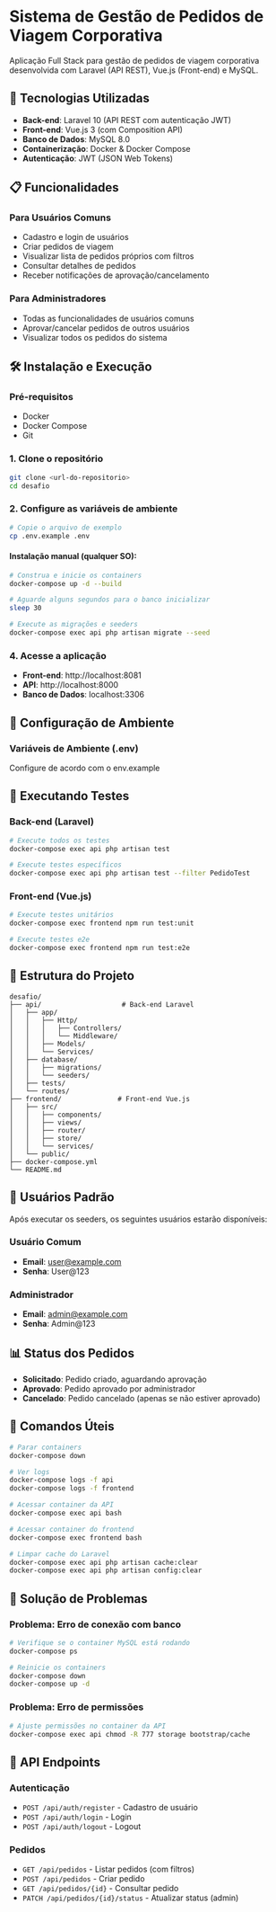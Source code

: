 # Sistema de Gestão de Pedidos de Viagem Corporativa

Aplicação Full Stack para gestão de pedidos de viagem corporativa desenvolvida com Laravel (API REST), Vue.js (Front-end) e MySQL.

## 🚀 Tecnologias Utilizadas

- **Back-end**: Laravel 10 (API REST com autenticação JWT)
- **Front-end**: Vue.js 3 (com Composition API)
- **Banco de Dados**: MySQL 8.0
- **Containerização**: Docker & Docker Compose
- **Autenticação**: JWT (JSON Web Tokens)

## 📋 Funcionalidades

### Para Usuários Comuns
- Cadastro e login de usuários
- Criar pedidos de viagem
- Visualizar lista de pedidos próprios com filtros
- Consultar detalhes de pedidos
- Receber notificações de aprovação/cancelamento

### Para Administradores
- Todas as funcionalidades de usuários comuns
- Aprovar/cancelar pedidos de outros usuários
- Visualizar todos os pedidos do sistema

## 🛠️ Instalação e Execução

### Pré-requisitos
- Docker
- Docker Compose
- Git

### 1. Clone o repositório
```bash
git clone <url-do-repositorio>
cd desafio
```

### 2. Configure as variáveis de ambiente
```bash
# Copie o arquivo de exemplo
cp .env.example .env
```

#### Instalação manual (qualquer SO):
```bash
# Construa e inicie os containers
docker-compose up -d --build

# Aguarde alguns segundos para o banco inicializar
sleep 30

# Execute as migrações e seeders
docker-compose exec api php artisan migrate --seed
```

### 4. Acesse a aplicação
- **Front-end**: http://localhost:8081
- **API**: http://localhost:8000
- **Banco de Dados**: localhost:3306

## 🔧 Configuração de Ambiente

### Variáveis de Ambiente (.env)

Configure de acordo com o env.example

## 🧪 Executando Testes

### Back-end (Laravel)
```bash
# Execute todos os testes
docker-compose exec api php artisan test

# Execute testes específicos
docker-compose exec api php artisan test --filter PedidoTest
```

### Front-end (Vue.js)
```bash
# Execute testes unitários
docker-compose exec frontend npm run test:unit

# Execute testes e2e
docker-compose exec frontend npm run test:e2e
```

## 📁 Estrutura do Projeto

```
desafio/
├── api/                    # Back-end Laravel
│   ├── app/
│   │   ├── Http/
│   │   │   ├── Controllers/
│   │   │   └── Middleware/
│   │   ├── Models/
│   │   └── Services/
│   ├── database/
│   │   ├── migrations/
│   │   └── seeders/
│   ├── tests/
│   └── routes/
├── frontend/              # Front-end Vue.js
│   ├── src/
│   │   ├── components/
│   │   ├── views/
│   │   ├── router/
│   │   ├── store/
│   │   └── services/
│   └── public/
├── docker-compose.yml
└── README.md
```

## 🔐 Usuários Padrão

Após executar os seeders, os seguintes usuários estarão disponíveis:

### Usuário Comum
- **Email**: user@example.com
- **Senha**: User@123

### Administrador
- **Email**: admin@example.com
- **Senha**: Admin@123

## 📊 Status dos Pedidos

- **Solicitado**: Pedido criado, aguardando aprovação
- **Aprovado**: Pedido aprovado por administrador
- **Cancelado**: Pedido cancelado (apenas se não estiver aprovado)

## 🔄 Comandos Úteis

```bash
# Parar containers
docker-compose down

# Ver logs
docker-compose logs -f api
docker-compose logs -f frontend

# Acessar container da API
docker-compose exec api bash

# Acessar container do frontend
docker-compose exec frontend bash

# Limpar cache do Laravel
docker-compose exec api php artisan cache:clear
docker-compose exec api php artisan config:clear
```

## 🐛 Solução de Problemas

### Problema: Erro de conexão com banco
```bash
# Verifique se o container MySQL está rodando
docker-compose ps

# Reinicie os containers
docker-compose down
docker-compose up -d
```

### Problema: Erro de permissões
```bash
# Ajuste permissões no container da API
docker-compose exec api chmod -R 777 storage bootstrap/cache
```

## 📝 API Endpoints

### Autenticação
- `POST /api/auth/register` - Cadastro de usuário
- `POST /api/auth/login` - Login
- `POST /api/auth/logout` - Logout

### Pedidos
- `GET /api/pedidos` - Listar pedidos (com filtros)
- `POST /api/pedidos` - Criar pedido
- `GET /api/pedidos/{id}` - Consultar pedido
- `PATCH /api/pedidos/{id}/status` - Atualizar status (admin)